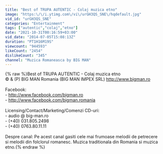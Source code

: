 ```yaml
---
title: "Best of TRUPA AUTENTIC - Colaj muzica etno"
image: "https:\/\/i.ytimg.com\/vi\/urGH3QS_SNE\/hqdefault.jpg"
vid_id: "urGH3QS_SNE"
categories: "Entertainment"
tags: ["autentic","colaj","etno"]
date: "2021-10-31T00:16:59+03:00"
vid_date: "2014-07-05T15:08:13Z"
duration: "PT1H16M19S"
viewcount: "944593"
likeCount: "2454"
dislikeCount: "345"
channel: "Muzica Romaneasca by BIG MAN"
---
```

{% raw %}Best of TRUPA AUTENTIC - Colaj muzica etno<br />© &amp; (P) BIG MAN Romania (BIG MAN IMPEX SRL) <a rel="nofollow" target="blank" href="http://www.bigman.ro">http://www.bigman.ro</a><br /><br />Facebook:<br />- <a rel="nofollow" target="blank" href="http://www.facebook.com/bigman.ro">http://www.facebook.com/bigman.ro</a><br />- <a rel="nofollow" target="blank" href="http://www.facebook.com/bigman.romania">http://www.facebook.com/bigman.romania</a><br /><br />Licensing/Contact/Marketing/Comenzi CD-uri: <br />- audio @ big-man.ro<br />- (+40) 031.805.2498<br />- (+40) 0763.80.11.11<br /><br />Despre canal: Pe acest canal gasiti cele mai frumoase melodii de petrecere si melodii din folclorul romanesc. Muzica traditionala din Romania si muzica etno.{% endraw %}
